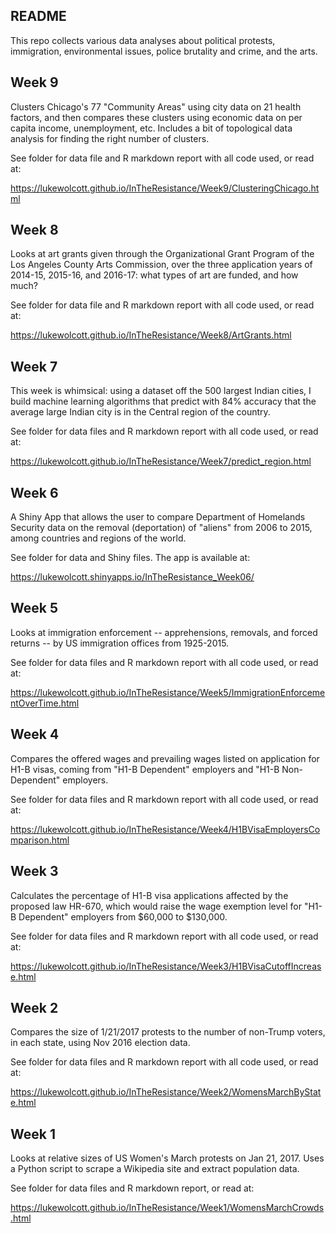 ## README

This repo collects various data analyses about political protests, immigration, environmental issues, police brutality and crime, and the arts.

## Week 9

Clusters Chicago's 77 "Community Areas" using city data on 21 health factors, and then compares these clusters using economic data on per capita income, unemployment, etc.  Includes a bit of topological data analysis for finding the right number of clusters.

See folder for data file and R markdown report with all code used, or read at:

https://lukewolcott.github.io/InTheResistance/Week9/ClusteringChicago.html

## Week 8

Looks at art grants given through the Organizational Grant Program of the Los Angeles County Arts Commission, over the three application years of 2014-15, 2015-16, and 2016-17: what types of art are funded, and how much?

See folder for data file and R markdown report with all code used, or read at:

https://lukewolcott.github.io/InTheResistance/Week8/ArtGrants.html

## Week 7

This week is whimsical: using a dataset off the 500 largest Indian cities, I build machine learning algorithms that predict with 84% accuracy that the average large Indian city is in the Central region of the country.

See folder for data files and R markdown report with all code used, or read at:

https://lukewolcott.github.io/InTheResistance/Week7/predict_region.html

## Week 6

A Shiny App that allows the user to compare Department of Homelands Security data on the removal (deportation) of "aliens" from 2006 to 2015, among countries and regions of the world.

See folder for data and Shiny files.  The app is available at:

https://lukewolcott.shinyapps.io/InTheResistance_Week06/

## Week 5

Looks at immigration enforcement -- apprehensions, removals, and forced returns -- by US immigration offices from 1925-2015.

See folder for data files and R markdown report with all code used, or read at:

https://lukewolcott.github.io/InTheResistance/Week5/ImmigrationEnforcementOverTime.html

## Week 4

Compares the offered wages and prevailing wages listed on application for H1-B visas, coming from "H1-B Dependent" employers and "H1-B Non-Dependent" employers.

See folder for data files and R markdown report with all code used, or read at:

https://lukewolcott.github.io/InTheResistance/Week4/H1BVisaEmployersComparison.html

## Week 3

Calculates the percentage of H1-B visa applications affected by the proposed law HR-670, which would raise the wage exemption level for "H1-B Dependent" employers from $60,000 to $130,000.

See folder for data files and R markdown report with all code used, or read at:

https://lukewolcott.github.io/InTheResistance/Week3/H1BVisaCutoffIncrease.html

## Week 2

Compares the size of 1/21/2017 protests to the number of non-Trump voters, in each state, using Nov 2016 election data.

See folder for data files and R markdown report with all code used, or read at:

https://lukewolcott.github.io/InTheResistance/Week2/WomensMarchByState.html

## Week 1

Looks at relative sizes of US Women's March protests on Jan 21, 2017.  Uses a Python script to scrape a Wikipedia site and extract population data.

See folder for data files and R markdown report, or read at:

https://lukewolcott.github.io/InTheResistance/Week1/WomensMarchCrowds.html
